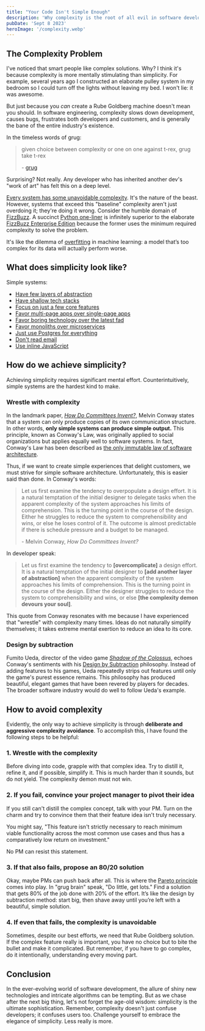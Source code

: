 ```yaml
---
title: "Your Code Isn't Simple Enough"
description: 'Why complexity is the root of all evil in software development and what you should do about it.'
pubDate: 'Sept 8 2023'
heroImage: '/complexity.webp'
---
```


## The Complexity Problem
I've noticed that smart people like complex solutions. Why? I think it's because complexity is more mentally stimulating than simplicity. For example, several years ago I constructed an elaborate pulley system in my bedroom so I could turn off the lights without leaving my bed. I won't lie: it was awesome.

But just because you *can* create a Rube Goldberg machine doesn't mean you should. In software engineering, complexity slows down development, causes bugs, frustrates both developers and customers, and is generally the bane of the entire industry's existence.

In the timeless words of grug:

> given choice between complexity or one on one against t-rex, grug take t-rex
>
> \- [grug](https://grugbrain.dev)

Surprising? Not really. Any developer who has inherited another dev's "work of art" has felt this on a deep level.

[Every system has some unavoidable complexity](https://lawsofux.com/teslers-law/). It's the nature of the beast. However, systems that exceed this "baseline" complexity aren't just overdoing it; they're doing it wrong. Consider the humble domain of [FizzBuzz](https://leetcode.com/problems/fizz-buzz/). A succinct [Python one-liner](data:text/plain;charset=utf-8;base64,aT0xO2V4ZWMoInByaW50KCdGaXp6JyooaSUzPT0wKSsnQnV6eicqKGklNT09MClvciBpKTtpKz0xOyIqMTAwKSAjIG15IGJlc3QgY29kZSBnb2xmIGF0dGVtcHQgc28gZmFy) is infinitely superior to the elaborate [FizzBuzz Enterprise Edition](https://github.com/EnterpriseQualityCoding/FizzBuzzEnterpriseEdition) because the former uses the minimum required complexity to solve the problem.

It's like the dilemma of [overfitting](https://en.wikipedia.org/wiki/Overfitting) in machine learning: a model that’s too complex for its data will actually perform worse.

## What does simplicity look like?

Simple systems:
- [Have few layers of abstraction](https://www.linkedin.com/pulse/principle-simplicity-sustaining-software-architecture-alex-koltun/)
- [Have shallow tech stacks](https://www.radicalsimpli.city/)
- [Focus on just a few core features](https://newsletter.systemdesign.one/i/135986506/whatsapp-engineering)
- [Favor multi-page apps over single-page apps](https://dev.to/tigt/routing-im-not-smart-enough-for-a-spa-5hki)
- [Favor boring technology over the latest fad](https://invene.com/blog/boring-technology-is-a-business-advantage)
- [Favor monoliths over microservices](https://grugbrain.dev/#grug-on-microservices)
- [Just use Postgres for everything](https://www.amazingcto.com/postgres-for-everything/)
- [Don't read email](https://en.wikipedia.org/wiki/Jamie_Zawinski#Zawinski's_Law)
- [Use inline JavaScript](https://htmx.org/essays/locality-of-behaviour/)

## How do we achieve simplicity?
Achieving simplicity requires significant mental effort. Counterintuitively, simple systems are the hardest kind to make.

### Wrestle with complexity
In the landmark paper, [*How Do Committees Invent?*](http://melconway.com/research/committees.html), Melvin Conway states that a system can only produce copies of its own communication structure. In other words, **only simple systems can produce simple output.** This principle, known as Conway's Law, was originally applied to social organizations but applies equally well to software systems. In fact, Conway's Law has been described as [the only immutable law of software architecture](https://www.youtube.com/watch?v=5IUj1EZwpJY).

Thus, if we want to create simple experiences that delight customers, we must strive for simple software architecture. Unfortunately, this is easier said than done. In Conway's words:

> Let us first examine the tendency to overpopulate a design effort. It is a natural temptation of the initial designer to delegate tasks when the apparent complexity of the system approaches his limits of comprehension. This is the turning point in the course of the design. Either he struggles to reduce the system to comprehensibility and wins, or else he loses control of it. The outcome is almost predictable if there is schedule pressure and a budget to be managed.
>
> \- Melvin Conway, *How Do Committees Invent?*

In developer speak:

> Let us first examine the tendency to **[overcomplicate]** a design effort. It is a natural temptation of the initial designer to **[add another layer of abstraction]** when the apparent complexity of the system approaches his limits of comprehension. This is the turning point in the course of the design. Either the designer struggles to reduce the system to comprehensibility and wins, or else **[the complexity demon devours your soul]**.

This quote from Conway resonates with me because I have experienced that "wrestle" with complexity many times. Ideas do not naturally simplify themselves; it takes extreme mental exertion to reduce an idea to its core.

### Design by subtraction
Fumito Ueda, director of the video game [*Shadow of the Colossus*](https://en.wikipedia.org/wiki/Shadow_of_the_Colossus), echoes Conway's sentiments with his [Design by Subtraction](https://www.sirlin.net/articles/subtractive-design) philosophy. Instead of adding features to his games, Ueda repeatedly strips out features until only the game's purest essence remains. This philosophy has produced beautiful, elegant games that have been revered by players for decades. The broader software industry would do well to follow Ueda's example.

## How to avoid complexity
Evidently, the only way to achieve simplicity is through **deliberate and aggressive complexity avoidance**. To accomplish this, I have found the following steps to be helpful:

### 1. Wrestle with the complexity
Before diving into code, grapple with that complex idea. Try to distill it, refine it, and if possible, simplify it. This is much harder than it sounds, but do not yield. The complexity demon must not win.

### 2. If you fail, convince your project manager to pivot their idea
If you still can't distill the complex concept, talk with your PM. Turn on the charm and try to convince them that their feature idea isn't truly necessary.

You might say, "This feature isn't strictly necessary to reach minimum viable functionality across the most common use cases and thus has a comparatively low return on investment."

No PM can resist this statement.

### 3. If that also fails, propose an 80/20 solution
Okay, maybe PMs can push back after all. This is where the [Pareto principle](https://en.wikipedia.org/wiki/Pareto_principle) comes into play. In "grug brain" speak, "Do little, get lots." Find a solution that gets 80% of the job done with 20% of the effort. It’s like the design by subtraction method: start big, then shave away until you’re left with a beautiful, simple solution.

### 4. If even that fails, the complexity is unavoidable
Sometimes, despite our best efforts, we need that Rube Goldberg solution. If the complex feature really is important, you have no choice but to bite the bullet and make it complicated. But remember, if you have to go complex, do it intentionally, understanding every moving part.

## Conclusion
In the ever-evolving world of software development, the allure of shiny new technologies and intricate algorithms can be tempting. But as we chase after the next big thing, let's not forget the age-old wisdom: simplicity is the ultimate sophistication. Remember, complexity doesn't just confuse developers; it confuses users too. Challenge yourself to embrace the elegance of simplicity. Less really is more.
